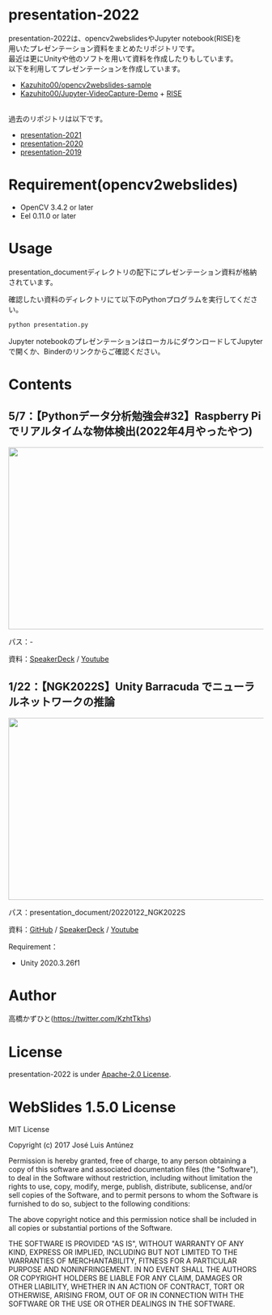 # presentation-2022
presentation-2022は、opencv2webslidesやJupyter notebook(RISE)を<br>用いたプレゼンテーション資料をまとめたリポジトリです。<br>
最近は更にUnityや他のソフトを用いて資料を作成したりもしています。<br>
以下を利用してプレゼンテーションを作成しています。
* [Kazuhito00/opencv2webslides-sample](https://github.com/Kazuhito00/opencv2webslides-sample)
* [Kazuhito00/Jupyter-VideoCapture-Demo](https://github.com/Kazuhito00/Jupyter-VideoCapture-Demo) + [RISE](https://rise.readthedocs.io/en/stable/)<br><br>

過去のリポジトリは以下です。
* [presentation-2021](https://github.com/Kazuhito00/presentation-2021)
* [presentation-2020](https://github.com/Kazuhito00/presentation-2020)
* [presentation-2019](https://github.com/Kazuhito00/presentation-2019)

# Requirement(opencv2webslides)
 
* OpenCV 3.4.2 or later
* Eel 0.11.0 or later
 
# Usage
 
presentation_documentディレクトリの配下にプレゼンテーション資料が格納されています。

確認したい資料のディレクトリにて以下のPythonプログラムを実行してください。
 
```bash
python presentation.py
```

Jupyter notebookのプレゼンテーションはローカルにダウンロードしてJupyterで開くか、Binderのリンクからご確認ください。

# Contents
## 5/7：【Pythonデータ分析勉強会#32】Raspberry Piでリアルタイムな物体検出(2022年4月やったやつ)
<img src="https://user-images.githubusercontent.com/37477845/167246724-310f9a1e-9260-4e31-a95f-6f271e33340d.png" width="640px" height="360px">

パス：-

資料：[SpeakerDeck](https://speakerdeck.com/kazuhitotakahashi/pythondetafen-xi-mian-qiang-hui-number-32-raspberry-pideriarutaimunawu-ti-jian-chu-2022nian-4yue-yatutayatu) / [Youtube](https://youtu.be/vcxrd9LqSTg)

## 1/22：【NGK2022S】Unity Barracuda でニューラルネットワークの推論
<img src="https://user-images.githubusercontent.com/37477845/150631307-62e92b99-f6d1-4230-b074-86b1caa18b5c.png" width="640px" height="360px">

パス：presentation_document/20220122_NGK2022S

資料：[GitHub](https://github.com/Kazuhito00/NGK2022S-LT) / [SpeakerDeck](https://speakerdeck.com/kazuhitotakahashi/ngk2022s-unity-barracuda) / [Youtube](https://www.youtube.com/watch?v=V37molIlzm0)

Requirement： 
* Unity 2020.3.26f1

# Author
高橋かずひと(https://twitter.com/KzhtTkhs)
 
# License 
presentation-2022 is under [Apache-2.0 License](LICENSE).

# WebSlides 1.5.0 License 
MIT License

Copyright (c) 2017 José Luis Antúnez

Permission is hereby granted, free of charge, to any person obtaining a copy
of this software and associated documentation files (the "Software"), to deal
in the Software without restriction, including without limitation the rights
to use, copy, modify, merge, publish, distribute, sublicense, and/or sell
copies of the Software, and to permit persons to whom the Software is
furnished to do so, subject to the following conditions:

The above copyright notice and this permission notice shall be included in all
copies or substantial portions of the Software.

THE SOFTWARE IS PROVIDED "AS IS", WITHOUT WARRANTY OF ANY KIND, EXPRESS OR
IMPLIED, INCLUDING BUT NOT LIMITED TO THE WARRANTIES OF MERCHANTABILITY,
FITNESS FOR A PARTICULAR PURPOSE AND NONINFRINGEMENT. IN NO EVENT SHALL THE
AUTHORS OR COPYRIGHT HOLDERS BE LIABLE FOR ANY CLAIM, DAMAGES OR OTHER
LIABILITY, WHETHER IN AN ACTION OF CONTRACT, TORT OR OTHERWISE, ARISING FROM,
OUT OF OR IN CONNECTION WITH THE SOFTWARE OR THE USE OR OTHER DEALINGS IN THE
SOFTWARE.
